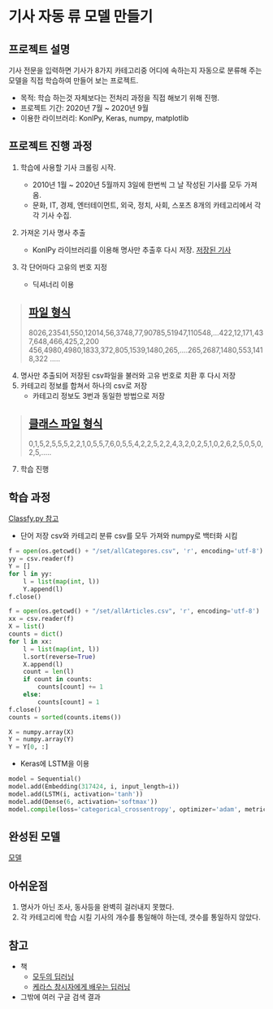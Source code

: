 # 기사 자동 류 모델 만들기
프로젝트 설명
-----------
기사 전문을 입력하면 기사가 8가지 카테고리중 어디에 속하는지 자동으로 분류해 주는 모델을 직접 학습하여 만들어 보는 프로젝트.
- 목적: 학습 하는것 자체보다는 전처리 과정을 직접 해보기 위해 진행.
- 프로젝트 기간: 2020년 7월 ~ 2020년 9월
- 이용한 라이브러리: KonlPy, Keras, numpy, matplotlib

프로젝트 진행 과정
-------
1. 학습에 사용할 기사 크롤링 시작.
    - 2010년 1월 ~ 2020년 5월까지 3일에 한번씩 그 날 작성된 기사를 모두 가져옴.
    - 문화, IT, 경제, 엔터테이먼트, 외국, 정치, 사회, 스포츠 8개의 카테고리에서 각각 기사 수집.

2. 가져온 기사 명사 추출
    - KonlPy 라이브러리를 이용해 명사만 추출후 다시 저장. [저장된 기사](https://github.com/K1A2/machine_learning_article/tree/main/set/articles)

3. 각 단어마다 고유의 번호 지정
    - 딕셔너리 이용
>[파일 형식](https://drive.google.com/file/d/15vD4DHYc2ilkL7cxql0lkFFrG0Pi2qkD/view?usp=sharing)
>-------
>8026,23541,550,12014,56,3748,77,90785,51947,110548,...422,12,171,437,648,466,425,2,200
>456,4980,4980,1833,372,805,1539,1480,265,....265,2687,1480,553,1418,322
>.....

4. 명사만 추출되어 저장된 csv파일을 불러와 고유 번호로 치환 후 다시 저장
5. 카테고리 정보를 합쳐서 하나의 csv로 저장
    - 카테고리 정보도 3번과 동일한 방법으로 저장
> [클래스 파일 형식](https://drive.google.com/file/d/1yuHrnMgpHdxzz9RJx6cLuUncO_5uZkuu/view?usp=sharing)
> -------
> 0,1,5,2,5,5,5,2,2,1,0,5,5,7,6,0,5,5,4,2,2,5,2,2,4,3,2,0,2,5,1,0,2,6,2,5,0,5,0,2,5,.....

7. 학습 진행

학습 과정
-----
[Classfy.py 참고](https://github.com/K1A2/machine_learning_article/blob/main/Classfy.py)

- 단어 저장 csv와 카테고리 분류 csv를 모두 가져와 numpy로 백터화 시킴
```python
f = open(os.getcwd() + "/set/allCategores.csv", 'r', encoding='utf-8')
yy = csv.reader(f)
Y = []
for l in yy:
    l = list(map(int, l))
    Y.append(l)
f.close()

f = open(os.getcwd() + "/set/allArticles.csv", 'r', encoding='utf-8')
xx = csv.reader(f)
X = list()
counts = dict()
for l in xx:
    l = list(map(int, l))
    l.sort(reverse=True)
    X.append(l)
    count = len(l)
    if count in counts:
        counts[count] += 1
    else:
        counts[count] = 1
f.close()
counts = sorted(counts.items())

X = numpy.array(X)
Y = numpy.array(Y)
Y = Y[0, :]
```
- Keras에 LSTM을 이용
```python
model = Sequential()
model.add(Embedding(317424, i, input_length=i))
model.add(LSTM(i, activation='tanh'))
model.add(Dense(6, activation='softmax'))
model.compile(loss='categorical_crossentropy', optimizer='adam', metrics=['accuracy'])
```
완성된 모델
-----
[모델](https://drive.google.com/drive/folders/1aBBaMmJu1x1cRdzV0nz_m8NIsW2sRZg9?usp=sharing)

아쉬운점
-----
1. 명사가 아닌 조사, 동사등을 완벽히 걸러내지 못했다.
2. 각 카테고리에 학습 시킬 기사의 개수를 통일해야 하는데, 갯수를 통일하지 않았다.

참고
------
- 책
    - [모두의 딥러닝](http://www.yes24.com/Product/Goods/86611190)
    - [케라스 창시자에게 배우는 딥러닝](http://www.yes24.com/Product/Goods/65050162)
- 그밖에 여러 구글 검색 결과
